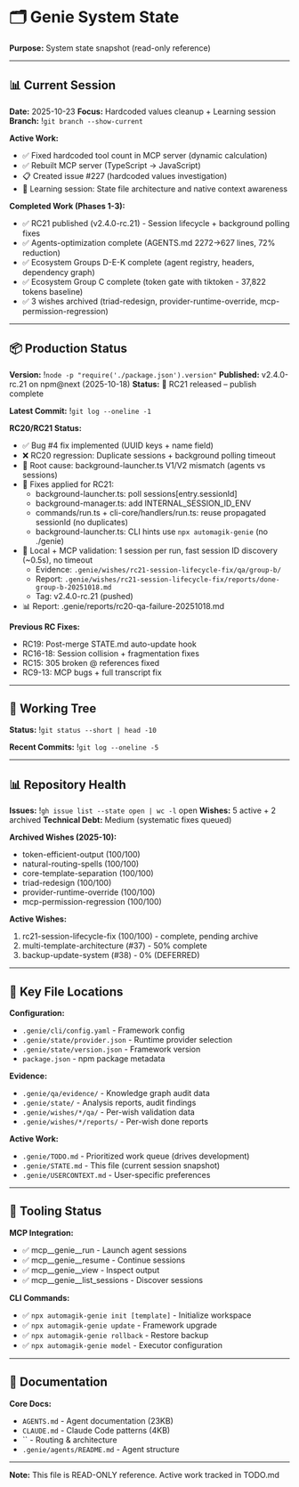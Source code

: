 <!--
Triad Validation Metadata
last_updated: !`date -u +"%Y-%m-%dT%H:%M:%SZ"`
last_commit: !`git log -1 --format=%h`
last_version: 2.4.0-rc.33
validation_commands:
  version_exists: test -f package.json && jq -e .version package.json >/dev/null
  state_updated_recently: test $(git log --oneline .genie/STATE.md..HEAD 2>/dev/null | wc -l) -lt 5
  has_version_line: grep -q "Version:" .genie/STATE.md
-->

# 🗂️ Genie System State
**Purpose:** System state snapshot (read-only reference)

---

## 📊 Current Session

**Date:** 2025-10-23
**Focus:** Hardcoded values cleanup + Learning session
**Branch:** !`git branch --show-current`

**Active Work:**
- ✅ Fixed hardcoded tool count in MCP server (dynamic calculation)
- ✅ Rebuilt MCP server (TypeScript → JavaScript)
- 📋 Created issue #227 (hardcoded values investigation)
- 🧠 Learning session: State file architecture and native context awareness

**Completed Work (Phases 1-3):**
- ✅ RC21 published (v2.4.0-rc.21) - Session lifecycle + background polling fixes
- ✅ Agents-optimization complete (AGENTS.md 2272→627 lines, 72% reduction)
- ✅ Ecosystem Groups D-E-K complete (agent registry, headers, dependency graph)
- ✅ Ecosystem Group C complete (token gate with tiktoken - 37,822 tokens baseline)
- ✅ 3 wishes archived (triad-redesign, provider-runtime-override, mcp-permission-regression)

---

## 📦 Production Status

**Version:** !`node -p "require('./package.json').version"`
**Published:** v2.4.0-rc.21 on npm@next (2025-10-18)
**Status:** 🎉 RC21 released – publish complete

**Latest Commit:** !`git log --oneline -1`

**RC20/RC21 Status:**
- ✅ Bug #4 fix implemented (UUID keys + name field)
- ❌ RC20 regression: Duplicate sessions + background polling timeout
- 🔎 Root cause: background-launcher.ts V1/V2 mismatch (agents vs sessions)
- 🔧 Fixes applied for RC21:
  - background-launcher.ts: poll sessions[entry.sessionId]
  - background-manager.ts: add INTERNAL_SESSION_ID_ENV
  - commands/run.ts + cli-core/handlers/run.ts: reuse propagated sessionId (no duplicates)
  - background-launcher.ts: CLI hints use `npx automagik-genie` (no ./genie)
- 🧪 Local + MCP validation: 1 session per run, fast session ID discovery (~0.5s), no timeout
  - Evidence: `.genie/wishes/rc21-session-lifecycle-fix/qa/group-b/`
  - Report: `.genie/wishes/rc21-session-lifecycle-fix/reports/done-group-b-20251018.md`
  - Tag: v2.4.0-rc.21 (pushed)
- 📊 Report: .genie/reports/rc20-qa-failure-20251018.md

**Previous RC Fixes:**
- RC19: Post-merge STATE.md auto-update hook
- RC16-18: Session collision + fragmentation fixes
- RC15: 305 broken @ references fixed
- RC9-13: MCP bugs + full transcript fix

---

## 🔧 Working Tree

**Status:**
!`git status --short | head -10`

**Recent Commits:**
!`git log --oneline -5`

---

## 📊 Repository Health

**Issues:** !`gh issue list --state open | wc -l` open
**Wishes:** 5 active + 2 archived
**Technical Debt:** Medium (systematic fixes queued)

**Archived Wishes (2025-10):**
- token-efficient-output (100/100)
- natural-routing-spells (100/100)
- core-template-separation (100/100)
- triad-redesign (100/100)
- provider-runtime-override (100/100)
- mcp-permission-regression (100/100)

**Active Wishes:**
1. rc21-session-lifecycle-fix (100/100) - complete, pending archive
2. multi-template-architecture (#37) - 50% complete
3. backup-update-system (#38) - 0% (DEFERRED)

---

## 📁 Key File Locations

**Configuration:**
- `.genie/cli/config.yaml` - Framework config
- `.genie/state/provider.json` - Runtime provider selection
- `.genie/state/version.json` - Framework version
- `package.json` - npm package metadata

**Evidence:**
- `.genie/qa/evidence/` - Knowledge graph audit data
- `.genie/state/` - Analysis reports, audit findings
- `.genie/wishes/*/qa/` - Per-wish validation data
- `.genie/wishes/*/reports/` - Per-wish done reports

**Active Work:**
- `.genie/TODO.md` - Prioritized work queue (drives development)
- `.genie/STATE.md` - This file (current session snapshot)
- `.genie/USERCONTEXT.md` - User-specific preferences

---

## 🧰 Tooling Status

**MCP Integration:**
- ✅ mcp__genie__run - Launch agent sessions
- ✅ mcp__genie__resume - Continue sessions
- ✅ mcp__genie__view - Inspect output
- ✅ mcp__genie__list_sessions - Discover sessions

**CLI Commands:**
- ✅ `npx automagik-genie init [template]` - Initialize workspace
- ✅ `npx automagik-genie update` - Framework upgrade
- ✅ `npx automagik-genie rollback` - Restore backup
- ✅ `npx automagik-genie model` - Executor configuration

---

## 📖 Documentation

**Core Docs:**
- `AGENTS.md` - Agent documentation (23KB)
- `CLAUDE.md` - Claude Code patterns (4KB)
- `` - Routing & architecture
- `.genie/agents/README.md` - Agent structure

---

**Note:** This file is READ-ONLY reference. Active work tracked in TODO.md
